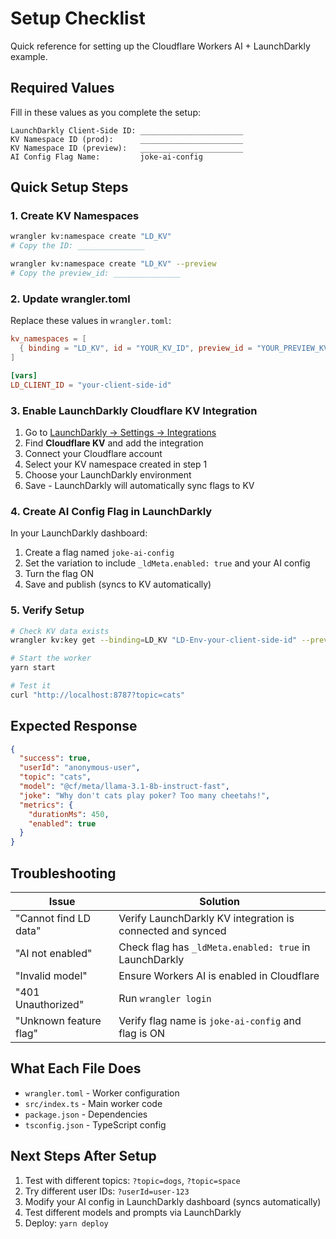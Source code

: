 # Setup Checklist

Quick reference for setting up the Cloudflare Workers AI + LaunchDarkly example.

## Required Values

Fill in these values as you complete the setup:

```
LaunchDarkly Client-Side ID: _______________________
KV Namespace ID (prod):      _______________________
KV Namespace ID (preview):   _______________________
AI Config Flag Name:         joke-ai-config
```

## Quick Setup Steps

### 1. Create KV Namespaces

```bash
wrangler kv:namespace create "LD_KV"
# Copy the ID: _______________

wrangler kv:namespace create "LD_KV" --preview
# Copy the preview_id: _______________
```

### 2. Update wrangler.toml

Replace these values in `wrangler.toml`:

```toml
kv_namespaces = [
  { binding = "LD_KV", id = "YOUR_KV_ID", preview_id = "YOUR_PREVIEW_KV_ID" }
]

[vars]
LD_CLIENT_ID = "your-client-side-id"
```

### 3. Enable LaunchDarkly Cloudflare KV Integration

1. Go to [LaunchDarkly → Settings → Integrations](https://app.launchdarkly.com/settings/integrations)
2. Find **Cloudflare KV** and add the integration
3. Connect your Cloudflare account
4. Select your KV namespace created in step 1
5. Choose your LaunchDarkly environment
6. Save - LaunchDarkly will automatically sync flags to KV

### 4. Create AI Config Flag in LaunchDarkly

In your LaunchDarkly dashboard:
1. Create a flag named `joke-ai-config`
2. Set the variation to include `_ldMeta.enabled: true` and your AI config
3. Turn the flag ON
4. Save and publish (syncs to KV automatically)

### 5. Verify Setup

```bash
# Check KV data exists
wrangler kv:key get --binding=LD_KV "LD-Env-your-client-side-id" --preview

# Start the worker
yarn start

# Test it
curl "http://localhost:8787?topic=cats"
```

## Expected Response

```json
{
  "success": true,
  "userId": "anonymous-user",
  "topic": "cats",
  "model": "@cf/meta/llama-3.1-8b-instruct-fast",
  "joke": "Why don't cats play poker? Too many cheetahs!",
  "metrics": {
    "durationMs": 450,
    "enabled": true
  }
}
```

## Troubleshooting

| Issue | Solution |
|-------|----------|
| "Cannot find LD data" | Verify LaunchDarkly KV integration is connected and synced |
| "AI not enabled" | Check flag has `_ldMeta.enabled: true` in LaunchDarkly |
| "Invalid model" | Ensure Workers AI is enabled in Cloudflare |
| "401 Unauthorized" | Run `wrangler login` |
| "Unknown feature flag" | Verify flag name is `joke-ai-config` and flag is ON |

## What Each File Does

- `wrangler.toml` - Worker configuration
- `src/index.ts` - Main worker code
- `package.json` - Dependencies
- `tsconfig.json` - TypeScript config

## Next Steps After Setup

1. Test with different topics: `?topic=dogs`, `?topic=space`
2. Try different user IDs: `?userId=user-123`
3. Modify your AI config in LaunchDarkly dashboard (syncs automatically)
4. Test different models and prompts via LaunchDarkly
5. Deploy: `yarn deploy`

